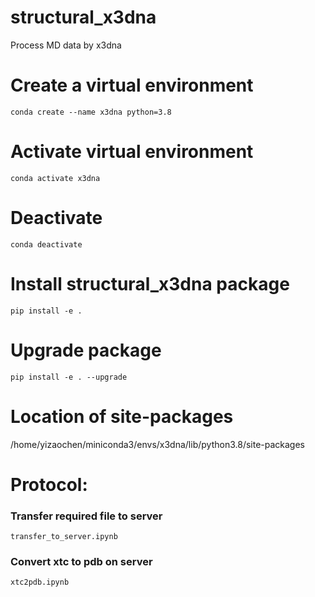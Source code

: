 # structural_x3dna
Process MD data by x3dna

# Create a virtual environment
`conda create --name x3dna python=3.8`

# Activate virtual environment
`conda activate x3dna`

# Deactivate
`conda deactivate`

# Install structural_x3dna package
`pip install -e .`

# Upgrade package
`pip install -e . --upgrade`

# Location of site-packages
/home/yizaochen/miniconda3/envs/x3dna/lib/python3.8/site-packages

# Protocol:
### Transfer required file to server
`transfer_to_server.ipynb`
### Convert xtc to pdb on server
`xtc2pdb.ipynb`
